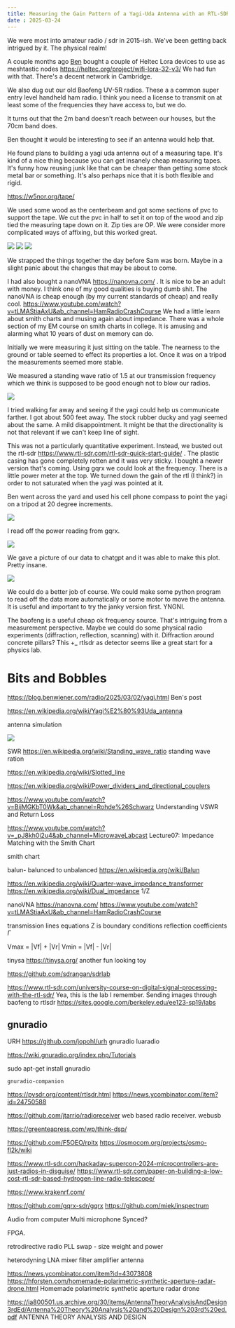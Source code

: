```yaml
---
title: Measuring the Gain Pattern of a Yagi-Uda Antenna with an RTL-SDR
date : 2025-03-24
---
```


We were most into amateur radio / sdr in 2015-ish. We've been getting back intrigued by it. The physical realm!

A couple months ago [Ben](https://blog.benwiener.com/) bought a couple of Heltec Lora devices to use as meshtastic nodes <https://heltec.org/project/wifi-lora-32-v3/>
We had fun with that. There's a decent network in Cambridge.

We also dug out our old Baofeng UV-5R radios. These a a common super entry level handheld ham radio. I think you need a license to transmit on at least some of the frequencies they have access to, but we do.

It turns out that the 2m band doesn't reach between our houses, but the 70cm band does.

Ben thought it would be interesting to see if an antenna would help that.

He found plans to building a yagi uda antenna out of a measuring tape. It's kind of a nice thing because you can get insanely cheap measuring tapes. It's funny how reusing junk like that can be cheaper than getting some stock metal bar or something.  It's also perhaps nice that it is both flexible and rigid.

<https://w5nor.org/tape/>

We used some wood as the centerbeam and got some sections of pvc to support the tape. We cut the pvc in half to set it on top of the wood and zip tied the measuring tape down on it. Zip ties are OP. We were consider more complicated ways of affixing, but this worked great.

![](/assets/yagi/yagi1.jpg)
![](/assets/yagi/yagi3.jpg)
![](/assets/yagi/connector.jpg)

We strapped the things together the day before Sam was born. Maybe in a slight panic about the changes that may be about to come.

I had also bought a nanoVNA <https://nanovna.com/>  . It is nice to be an adult with money. I think one of my good qualities is buying dumb shit. The nanoVNA is cheap enough (by my current standards of cheap) and really cool. <https://www.youtube.com/watch?v=tLMAStiaAxU&ab_channel=HamRadioCrashCourse> We had a little learn about smith charts and musing again about impedance. There was a whole section of my EM course on smith charts in college. It is amusing and alarming what 10 years of dust on memory can do.

Initially we were measuring it just sitting on the table. The nearness to the ground or table seemed to effect its properties a lot. Once it was on a tripod the measurements seemed more stable.

We measured a standing wave ratio of 1.5 at our transmission frequency which we think is supposed to be good enough not to blow our radios.

![](/assets/yagi/vna.jpg)

I tried walking far away and seeing if the yagi could help us communicate farther. I got about 500 feet away. The stock rubber ducky and yagi seemed about the same. A mild disappointment. It might be that the directionality is not that relevant if we can't keep line of sight.

This was not a particularly quantitative experiment. Instead, we busted out the rtl-sdr <https://www.rtl-sdr.com/rtl-sdr-quick-start-guide/> . The plastic casing has gone completely rotten and it was very sticky. I bought a newer version that's coming. Using gqrx we could look at the frequency. There is a little power meter at the top. We turned down the gain of the rtl (I think?) in order to not saturated when the yagi was pointed at it.

Ben went across the yard and used his cell phone compass to point the yagi on a tripod at 20 degree increments.

![](/assets/yagi/yagi.jpg)

 I read off the power reading from gqrx.

![](/assets/yagi/computer.jpg)

We gave a picture of our data to chatgpt and it was able to make this plot. Pretty insane.

![](/assets/yagi/polar.webp)

We could do a better job of course. We could make some python program to read off the data more automatically or some motor to move the antenna. It is useful and important to try the janky version first. YNGNI.

The baofeng is a useful cheap ok frequency source. That's intriguing from a measurement perspective. Maybe we could do some physical radio experiments (diffraction, reflection, scanning) with it. Diffraction around concrete pillars? This +_ rtlsdr as detector seems like a great start for a physics lab.

# Bits and Bobbles

<https://blog.benwiener.com/radio/2025/03/02/yagi.html> Ben's post

<https://en.wikipedia.org/wiki/Yagi%E2%80%93Uda_antenna>

antenna simulation

![](/assets/yagi/ben.jpg)

 SWR  <https://en.wikipedia.org/wiki/Standing_wave_ratio> standing wave ration

<https://en.wikipedia.org/wiki/Slotted_line>

<https://en.wikipedia.org/wiki/Power_dividers_and_directional_couplers>

<https://www.youtube.com/watch?v=BijMGKbT0Wk&ab_channel=Rohde%26Schwarz>  Understanding VSWR and Return Loss

<https://www.youtube.com/watch?v=_pJ8kh0i2u4&ab_channel=MicrowaveLabcast>  Lecture07: Impedance Matching with the Smith Chart

smith chart

balun- balunced to unbalanced <https://en.wikipedia.org/wiki/Balun>

<https://en.wikipedia.org/wiki/Quarter-wave_impedance_transformer>
<https://en.wikipedia.org/wiki/Dual_impedance> 1/Z

nanoVNA <https://nanovna.com/>
<https://www.youtube.com/watch?v=tLMAStiaAxU&ab_channel=HamRadioCrashCourse>

transmission lines equations
Z is boundary conditions
reflection coefficients $\Gamma$

Vmax = |Vf| + |Vr|
Vmin = |Vf| - |Vr|

tinysa <https://tinysa.org/> another fun looking toy

<https://github.com/sdrangan/sdrlab>

<https://www.rtl-sdr.com/university-course-on-digital-signal-processing-with-the-rtl-sdr/> Yea, this is the lab I remember. Sending images through baofeng to rtlsdr <https://sites.google.com/berkeley.edu/ee123-sp19/labs>

## gnuradio

URH <https://github.com/jopohl/urh>
gnuradio
luaradio

<https://wiki.gnuradio.org/index.php/Tutorials>

sudo apt-get install gnuradio

`gnuradio-companion`

<https://pysdr.org/content/rtlsdr.html> <https://news.ycombinator.com/item?id=24750588>

<https://github.com/jtarrio/radioreceiver> web based radio receiver. webusb

<https://greenteapress.com/wp/think-dsp/>

<https://github.com/F5OEO/rpitx>
<https://osmocom.org/projects/osmo-fl2k/wiki>

<https://www.rtl-sdr.com/hackaday-supercon-2024-microcontrollers-are-just-radios-in-disguise/>
<https://www.rtl-sdr.com/paper-on-building-a-low-cost-rtl-sdr-based-hydrogen-line-radio-telescope/>

<https://www.krakenrf.com/>

<https://github.com/gqrx-sdr/gqrx>
<https://github.com/miek/inspectrum>

Audio from computer
Multi microphone
Synced?

FPGA.

retrodirective radio
PLL
swap - size weight and power

heterodyning
LNA
mixer
filter
amplifier
antenna

 <https://news.ycombinator.com/item?id=43073808>  <https://hforsten.com/homemade-polarimetric-synthetic-aperture-radar-drone.html> Homemade polarimetric synthetic aperture radar drone

<https://ia800501.us.archive.org/30/items/AntennaTheoryAnalysisAndDesign3rdEd/Antenna%20Theory%20Analysis%20and%20Design%203rd%20ed.pdf>  ANTENNA THEORY
ANALYSIS AND DESIGN
